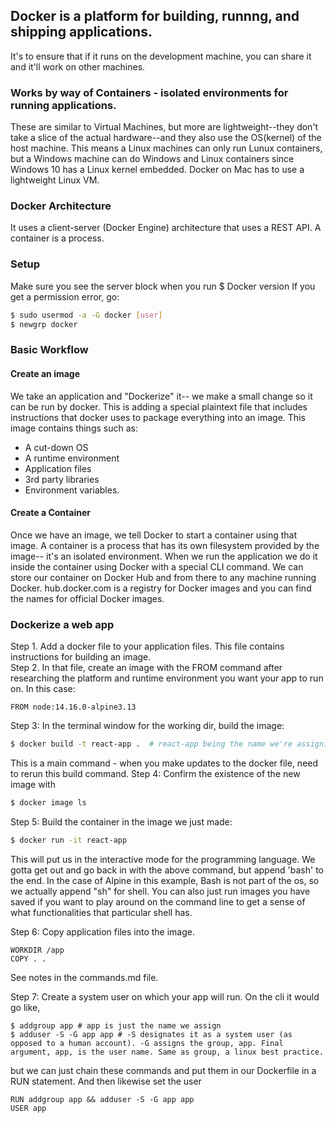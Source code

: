 ## Docker is a platform for building, runnng, and shipping applications. 
It's to ensure that if it runs on the development machine, you can share it and it'll work on other machines. 

### Works by way of Containers - isolated environments for running applications. 
These are similar to Virtual Machines, but more are lightweight--they don't take a slice of the actual hardware--and they also use the OS(kernel) of the host machine. This means a Linux machines can only run Lunux containers, but a Windows machine can do Windows and Linux containers since Windows 10 has a Linux kernel embedded. Docker on Mac has to use a lightweight Linux VM.

### Docker Architecture
It uses a client-server (Docker Engine) architecture that uses a REST API. A container is a process. 
  
### Setup
Make sure you see the server block when you run $ Docker version
If you get a permission error, go:
```bash
$ sudo usermod -a -G docker [user]
$ newgrp docker
```
  
### Basic Workflow  
#### Create an **image**
We take an application and "Dockerize" it-- we make a small change so it can be run by docker. This is adding a special plaintext file that includes instructions that docker uses to package everything into an image.
This image contains things such as:
- A cut-down OS
- A runtime environment
- Application files
- 3rd party libraries
- Environment variables.

#### Create a Container  
Once we have an image, we tell Docker to start a container using that image. A container is a process that has its own filesystem provided by the image-- it's an isolated environment. 
When we run the application we do it inside the container using Docker with a special CLI command. 
We can store our container on Docker Hub and from there to any machine running Docker. 
hub.docker.com is a registry for Docker images and you can find the names for official Docker images.


### Dockerize a web app
Step 1. Add a docker file to your application files. This file contains instructions for building an image.  
Step 2. In that file, create an image with the FROM command after researching the platform and runtime environment you want your app to run on. In this case:
```docker
FROM node:14.16.0-alpine3.13
```
Step 3: In the terminal window for the working dir, build the image:
```bash
$ docker build -t react-app .  # react-app being the name we're assigning it
```
This is a main command - when you make updates to the docker file, need to rerun this build command. 
Step 4: Confirm the existence of the new image with
```bash
$ docker image ls
```
Step 5: Build the container in the image we just made:
```bash
$ docker run -it react-app
```
This will put us in the interactive mode for the programming language. We gotta get out and go back in with the above command, but append 'bash' to the end. In the case of Alpine in this example, Bash is not part of the os, so we actually append "sh" for shell.
You can also just run images you have saved if you want to play around on the command line to get a sense of what functionalities that particular shell has. 

Step 6: Copy application files into the image. 
```docker
WORKDIR /app
COPY . .
```
See notes in the commands.md file.

Step 7:
Create a system user on which your app will run.
On the cli it would go like,
```
$ addgroup app # app is just the name we assign
$ adduser -S -G app app # -S designates it as a system user (as opposed to a human account). -G assigns the group, app. Final argument, app, is the user name. Same as group, a linux best practice.
```
but we can just chain these commands and put them in our Dockerfile in a RUN statement. And then likewise set the user
```docker
RUN addgroup app && adduser -S -G app app
USER app
```

